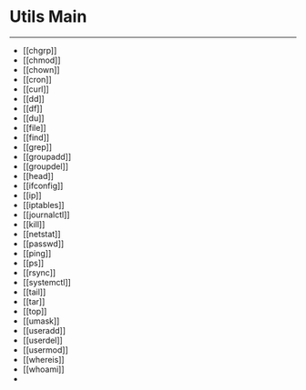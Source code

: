 # Utils Main
***
- [[chgrp]]
- [[chmod]]
- [[chown]]
- [[cron]]
- [[curl]]
- [[dd]]
- [[df]]
- [[du]]
- [[file]]
- [[find]]
- [[grep]]
- [[groupadd]]
- [[groupdel]]
- [[head]]
- [[ifconfig]]
- [[ip]]
- [[iptables]]
- [[journalctl]]
- [[kill]]
- [[netstat]]
- [[passwd]]
- [[ping]]
- [[ps]]
- [[rsync]]
- [[systemctl]]
- [[tail]]
- [[tar]]
- [[top]]
- [[umask]]
- [[useradd]]
- [[userdel]]
- [[usermod]]
- [[whereis]]
- [[whoami]]
- 